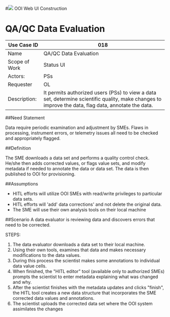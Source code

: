 #![](http://www.rpsgroup.com/images/2012-specific/RPSlogo.aspx) OOI Web UI Construction 
# QA/QC Data Evaluation

| Use Case ID   | 018                                                                                                                                                 |
| ---           | ---                                                                                                                                                 |
| Name          | QA/QC Data Evaluation                                                                                                                               |
| Scope of Work | Status UI                                                                                                                                           |
| Actors:       | PSs                                                                                                                                                 |
| Requester     | OL                                                                                                                                                  |
| Description:  | It permits authorized users (PSs) to view a data set, determine scientific quality, make changes to improve the data, flag data, annotate the data. |


##Need Statement

Data require periodic examination and adjustment by SMEs. Flaws in processing,
instrument errors, or telemetry issues all need to be checked and appropriately
flagged.

##Definition

The SME downloads a data set and performs a quality control check. He/she then
adds corrected values, or flags value sets, and modify metadata if needed to
annotate the data or data set. The data is then published to OOI for
provisioning.

##Assumptions 

- HITL efforts will utilize OOI SMEs with read/write privileges to particular data sets.
- HITL efforts will 'add' data corrections' and not delete the original data.
- The SME will use their own analysis tools on their local machine


##Scenario
A data evaluator is reviewing data and discovers errors that need to be corrected.

STEPS:

1. The data evaluator downloads a data set to their local machine.
2. Using their own tools, examines that data and makes necessary modifications to the data values.
3. During this process the scientist makes some annotations to individual data value cells.
4. When finished, the "HITL editor" tool (available only to authorized SMEs)
   prompts the scientist to enter metadata explaining what was changed and why.
5. After the scientist finishes with the metadata updates and clicks "finish",
   the HITL tool creates a new data structure that incorporates the SME
   corrected data values and annotations.
6. The scientist uploads the corrected data set where the OOI system assimilates the changes


